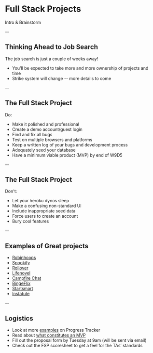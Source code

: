 # Full Stack Projects
Intro & Brainstorm

--
## Thinking Ahead to Job Search
The job search is just a couple of weeks away!
* You’ll be expected to take more and more ownership of projects and time
* Strike system will change -- more details to come

--
## The Full Stack Project
Do:
* Make it polished and professional
* Create a demo account/guest login
* Find and fix all bugs
* Test on multiple browsers and platforms
* Keep a written log of your bugs and development process
* Adequately seed your database
* Have a minimum viable product (MVP) by end of W9D5

--
## The Full Stack Project
Don't:
* Let your heroku dynos sleep
* Make a confusing non-standard UI
* Include inappropriate seed data
* Force users to create an account
* Bury cool features

--
## Examples of Great projects
* [Robinhoops](http://www.robinhoops.io/#/)
* [Spookify](https://spookify.herokuapp.com/#/)
* [Rollover](https://rollover.herokuapp.com/#/)
* [Lifenovel](https://rollover.herokuapp.com/#/)
* [Campfire Chat](https://campfire-chat.herokuapp.com/#/)
* [BingeFlix](https://bingeflix.herokuapp.com/#/)
* [Startsmart](https://start-smart.herokuapp.com/#/)
* [Instatute](https://udemy-clone.herokuapp.com/#/)

--
## Logistics
* Look at more [examples](http://progress.appacademy.io/final_projects) on Progress Tracker
* Read about [what constitutes an MVP](https://github.com/appacademy/curriculum/blob/master/full-stack-project/proposal/mvp-list.md)
* Fill out the proposal form by Tuesday at 9am (will be sent via email)
* Check out the FSP scoresheet to get a feel for the TAs’ standards
